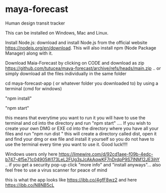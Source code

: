 # maya-forecast
Human design transit tracker

This can be installed on Windows, Mac and Linux.

Install Node.js:  download and install Node.js from the official website https://nodejs.org/en/download. This will also install npm (Node Package Manager) along with it.

Download Maia-Forecast by clicking on CODE and download as zip  https://github.com/tutucea/maya-forecast/archive/refs/heads/main.zip .. or simply download all the files individually in the same folder  

cd maya-forecast-app ( or whatever folder you downloaded to) by using a terminal (cmd for windows)

"npm install"

"npm start"

this means that everytime you want to run it you will have to use the terminal and cd into the directory and run "npm start" .... 
If you wish to create your own DMG or EXE  cd into the directory where you have all your files and run "npm run dist
"  this will create a directory called dist, open it and find your dmg or exe file and install it yourself so you do not have to use the terminal every time you want to use it.
Good luck!!!!



Windows users only   here https://limewire.com/d/92cd1aee-f09b-4edc-b747-4f5e71c04905#i173LeL2FUg3sJcAkAqwKF7nDrdpP9S7INM12JE3ihY  .. if you get a security pop-up click "more info" and "install anyways"... also feel free to use a virus scanner for peace of mind 

this is what the app looks like https://ibb.co/4gfF8wz2 and here https://ibb.co/N8NB5cL

